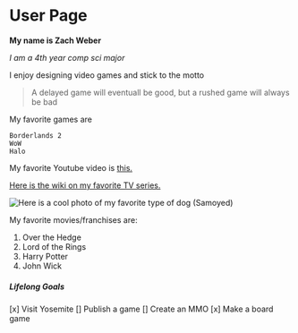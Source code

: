 # User Page

**My name is Zach Weber**

*I am a 4th year comp sci major*

I enjoy designing video games and stick to the motto
>A delayed game will eventuall be good, but a rushed game will always be bad

My favorite games are 
```
Borderlands 2
WoW
Halo
```

My favorite Youtube video is [this.](https://www.youtube.com/watch?v=dQw4w9WgXcQ)

[Here is the wiki on my favorite TV series.](https://en.wikipedia.org/wiki/Doctor_Who)

![Here is a cool photo of my favorite type of dog (Samoyed)](https://www.akc.org/wp-content/uploads/2017/11/Samoyed-standing-in-the-forest.jpg)

My favorite movies/franchises are:

1. Over the Hedge
2. Lord of the Rings
3. Harry Potter
4. John Wick

##### Lifelong Goals
[x] Visit Yosemite
[] Publish a game
[] Create an MMO
[x] Make a board game